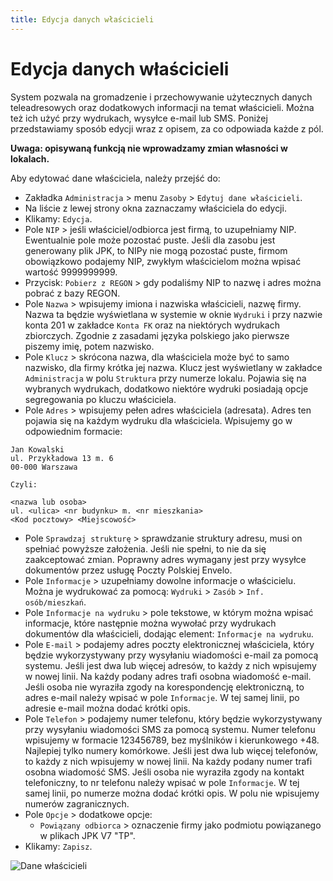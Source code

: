 ```yaml
---
title: Edycja danych właścicieli
---
```


# Edycja danych właścicieli

System pozwala na gromadzenie i przechowywanie użytecznych danych teleadresowych oraz dodatkowych informacji na temat właścicieli. Można też ich użyć przy wydrukach, wysyłce e-mail lub SMS. Poniżej przedstawiamy sposób edycji wraz z opisem, za co odpowiada każde z pól.

**Uwaga: opisywaną funkcją nie wprowadzamy zmian własności w lokalach.**

Aby edytować dane właściciela, należy przejść do:

- Zakładka `Administracja` > menu `Zasoby` > `Edytuj dane właścicieli`.
- Na liście z lewej strony okna zaznaczamy właściciela do edycji.
- Klikamy: `Edycja`.
- Pole `NIP` > jeśli właściciel/odbiorca jest firmą, to uzupełniamy NIP. Ewentualnie pole może pozostać puste. Jeśli dla zasobu jest generowany plik JPK, to NIPy nie mogą pozostać puste, firmom obowiązkowo podajemy NIP, zwykłym właścicielom można wpisać wartość 9999999999.
- Przycisk: `Pobierz z REGON` > gdy podaliśmy NIP to nazwę i adres można pobrać z bazy REGON.
- Pole `Nazwa` > wpisujemy imiona i nazwiska właścicieli, nazwę firmy. Nazwa ta będzie wyświetlana w systemie w oknie `Wydruki` i przy nazwie konta 201 w zakładce `Konta FK` oraz na niektórych wydrukach zbiorczych. Zgodnie z zasadami języka polskiego jako pierwsze piszemy imię, potem nazwisko.
- Pole `Klucz` > skrócona nazwa, dla właściciela może być to samo nazwisko, dla firmy krótka jej nazwa. Klucz jest wyświetlany w zakładce `Administracja` w polu `Struktura` przy numerze lokalu. Pojawia się na wybranych wydrukach, dodatkowo niektóre wydruki posiadają opcje segregowania po kluczu właściciela.
- Pole `Adres` > wpisujemy pełen adres właściciela (adresata). Adres ten pojawia się na każdym wydruku dla właściciela. Wpisujemy go w odpowiednim formacie:

```   
Jan Kowalski
ul. Przykładowa 13 m. 6
00-000 Warszawa

Czyli:

<nazwa lub osoba>
ul. <ulica> <nr budynku> m. <nr mieszkania>
<Kod pocztowy> <Miejscowość>
```

- Pole `Sprawdzaj strukturę` > sprawdzanie struktury adresu, musi on spełniać powyższe założenia. Jeśli nie spełni, to nie da się zaakceptować zmian. Poprawny adres wymagany jest przy wysyłce dokumentów przez usługę Poczty Polskiej Envelo.
- Pole `Informacje` > uzupełniamy dowolne informacje o właścicielu. Można je wydrukować za pomocą: `Wydruki` > `Zasób` > `Inf. osób/mieszkań`.
- Pole `Informacje na wydruku` > pole tekstowe, w którym można wpisać informacje, które następnie można wywołać przy wydrukach dokumentów dla właścicieli, dodając element: `Informacje na wydruku`.
- Pole `E-mail` > podajemy adres poczty elektronicznej właściciela, który będzie wykorzystywany przy wysyłaniu wiadomości e-mail za pomocą systemu. Jeśli jest dwa lub więcej adresów, to każdy z nich wpisujemy w nowej linii. Na każdy podany adres trafi osobna wiadomość e-mail. Jeśli osoba nie wyraziła zgody na korespondencję elektroniczną, to adres e-mail należy wpisać w pole `Informacje`. W tej samej linii, po adresie e-mail można dodać krótki opis.
- Pole `Telefon` > podajemy numer telefonu, który będzie wykorzystywany przy wysyłaniu wiadomości SMS za pomocą systemu. Numer telefonu wpisujemy w formacie 123456789, bez myślników i kierunkowego +48. Najlepiej tylko numery komórkowe. Jeśli jest dwa lub więcej telefonów, to każdy z nich wpisujemy w nowej linii. Na każdy podany numer trafi osobna wiadomość SMS. Jeśli osoba nie wyraziła zgody na kontakt telefoniczny, to nr telefonu należy wpisać w pole `Informacje`.  W tej samej linii, po numerze można dodać krótki opis. W polu nie wpisujemy numerów zagranicznych.
- Pole `Opcje` > dodatkowe opcje:
    - `Powiązany odbiorca` > oznaczenie firmy jako podmiotu powiązanego w plikach JPK V7 "TP".
- Klikamy: `Zapisz`.

![Dane właścicieli](danewlascicieli.gif)